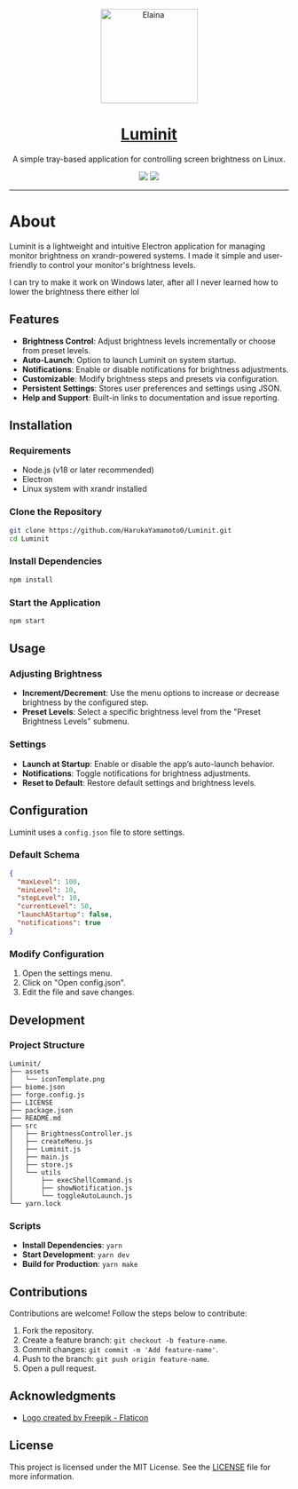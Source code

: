<p align="center">
  <a href="https://www.tabnews.com.br">
    <img src="./assets/iconTemplate.png" height="170" width="175" alt="Elaina" />
  </a>
</p>

<h1 align="center">
    <a href="https://github.com/HarukaYamamoto0/Luminit">Luminit</a>
</h1>
<p align="center">A simple tray-based application for controlling screen brightness on Linux. </p>

<div align="center">
  <img src="https://img.shields.io/static/v1?label=license&message=MIT&color=blue&style=for-the-badge"/>
  <img src="https://img.shields.io/static/v1?label=status&message=No%20longer%20maintained&color=green&style=for-the-badge"/>
</div>

---

# About

Luminit is a lightweight and intuitive Electron application for managing monitor brightness on xrandr-powered systems. I made it simple and user-friendly to control your monitor's brightness levels.

I can try to make it work on Windows later, after all I never learned how to lower the brightness there either lol

## Features

- **Brightness Control**: Adjust brightness levels incrementally or choose from preset levels.
- **Auto-Launch**: Option to launch Luminit on system startup.
- **Notifications**: Enable or disable notifications for brightness adjustments.
- **Customizable**: Modify brightness steps and presets via configuration.
- **Persistent Settings**: Stores user preferences and settings using JSON.
- **Help and Support**: Built-in links to documentation and issue reporting.

## Installation

### Requirements
- Node.js (v18 or later recommended)
- Electron
- Linux system with xrandr installed

### Clone the Repository
```bash
git clone https://github.com/HarukaYamamoto0/Luminit.git
cd Luminit
```

### Install Dependencies
```bash
npm install
```

### Start the Application
```bash
npm start
```

## Usage

### Adjusting Brightness
- **Increment/Decrement**: Use the menu options to increase or decrease brightness by the configured step.
- **Preset Levels**: Select a specific brightness level from the "Preset Brightness Levels" submenu.

### Settings
- **Launch at Startup**: Enable or disable the app’s auto-launch behavior.
- **Notifications**: Toggle notifications for brightness adjustments.
- **Reset to Default**: Restore default settings and brightness levels.

## Configuration
Luminit uses a `config.json` file to store settings.

### Default Schema
```json
{
  "maxLevel": 100,
  "minLevel": 10,
  "stepLevel": 10,
  "currentLevel": 50,
  "launchAStartup": false,
  "notifications": true
}
```

### Modify Configuration
1. Open the settings menu.
2. Click on "Open config.json".
3. Edit the file and save changes.

## Development

### Project Structure
```
Luminit/
├── assets
│   └── iconTemplate.png
├── biome.json
├── forge.config.js
├── LICENSE
├── package.json
├── README.md
├── src
│   ├── BrightnessController.js
│   ├── createMenu.js
│   ├── Luminit.js
│   ├── main.js
│   ├── store.js
│   └── utils
│       ├── execShellCommand.js
│       ├── showNotification.js
│       └── toggleAutoLaunch.js
└── yarn.lock
```

### Scripts
- **Install Dependencies**: `yarn`
- **Start Development**: `yarn dev`
- **Build for Production**: `yarn make`

## Contributions
Contributions are welcome! Follow the steps below to contribute:
1. Fork the repository.
2. Create a feature branch: `git checkout -b feature-name`.
3. Commit changes: `git commit -m 'Add feature-name'`.
4. Push to the branch: `git push origin feature-name`.
5. Open a pull request.

## Acknowledgments
- <a href="https://www.flaticon.com/free-icons/weather" title="weather icons">Logo created by Freepik - Flaticon</a>

## License
This project is licensed under the MIT License. See the [LICENSE](./LICENSE) file for more information.
